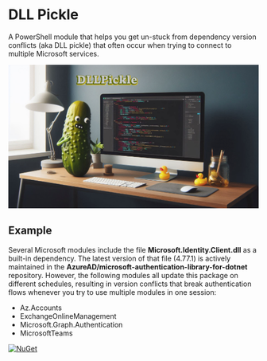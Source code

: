 # DLL Pickle

A PowerShell module that helps you get un-stuck from dependency version conflicts (aka DLL pickle) that often occur when trying to connect to multiple Microsoft services.

![A stressed pickle trying to explain the problem in their code to a rubber duck.](assets/dllpickle.png)

## Example

Several Microsoft modules include the file **Microsoft.Identity.Client.dll** as a built-in dependency. The latest version of that file (<!--Version-->4.77.1<!--/Version-->) is actively maintained in the **AzureAD/microsoft-authentication-library-for-dotnet** repository. However, the following modules all update this package on different schedules, resulting in version conflicts that break authentication flows whenever you try to use multiple modules in one session:

- Az.Accounts
- ExchangeOnlineManagement
- Microsoft.Graph.Authentication
- MicrosoftTeams

[![NuGet](https://img.shields.io/nuget/v/microsoft.identity.client.svg?style=flat-square&label=nuget&colorB=00b200)](https://www.nuget.org/packages/Microsoft.Identity.Client/)
